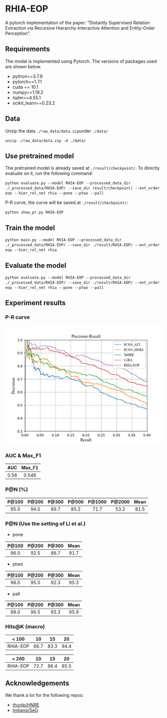 # RHIA-EOP
A pytorch implementation of the paper: "Distantly Supervised Relation Extraction via Recursive Hierarchy-Interactive Attention and Entity-Order Perception".

## Requirements
The model is implemented using Pytorch. The versions of packages used are shown below.
* python==3.7.9
* pytorch==1.7.1
* cuda == 10.1
* numpy==1.19.2
* tqdm==4.55.1
* scikit_learn==0.23.2

## Data
Unzip the data `./raw_data/data.zip`under `./data/`

```
unzip ./raw_data/data.zip -d ./data/
```


## Use pretrained model
The pretrained model is already saved at `./result/checkpoint/`. To directly evaluate on it, run the following command:

```
python evaluate.py --model RHIA-EOP --processed_data_dir ./_processed_data/RHIA-EOP/ --save_dir result/checkpoint/ --ent_order eop --hier_rel_net rhia --pone --ptwo --pall
```

P-R curve, the curve will be saved at `./result/checkpoint/`:
```
python show_pr.py RHIA-EOP
```

## Train the model
```
python main.py --model RHIA-EOP --processed_data_dir ./_processed_data/RHIA-EOP/ --save_dir ./result/RHIA-EOP/ --ent_order eop --hier_rel_net rhia
```

## Evaluate the model
```
python evaluate.py --model RHIA-EOP --processed_data_dir ./_processed_data/RHIA-EOP/ --save_dir ./result/RHIA-EOP/ --ent_order eop --hier_rel_net rhia --pone --ptwo --pall
```


## Experiment results

### P-R curve

![](./result/pr_curve.png)

### AUC & Max_F1

| AUC  | Max_F1 |
| :----: | :---: |
| 0.56 | 0.546 |

### P@N (%)

| P@100  | P@200 | P@300 | P@500 | P@1000  | P@2000 | Mean | 
| :----: | :---: | :---: | :--: | :----: | :---: | :---: | 
| 95.0 | 94.0 | 89.7 | 85.2 | 71.7 | 53.2 | 81.5 |

### P@N (Use the setting of Li et al.)

* pone

| P@100  | P@200 | P@300 | Mean | 
| :----: | :---: | :---: | :--: |
| 96.0 | 92.5 | 86.7 | 91.7 | 

* ptwo

| P@100  | P@200 | P@300 | Mean | 
| :----: | :---: | :---: | :--: |
| 98.0 | 95.5 | 92.3 | 95.3 | 

* pall

| P@100  | P@200 | P@300 | Mean | 
| :----: | :---: | :---: | :--: |
| 98.0 | 96.5 | 93.3 | 95.9 |

### Hits@K (macro)

| < 100  | 10 | 15 | 20 | 
| :----: | :---: | :---: | :--: |
| RHIA-EOP | 66.7 | 83.3 | 94.4 |

| < 200  | 10 | 15 | 20 | 
| :----: | :---: | :---: | :--: |
| RHIA-EOP | 72.7 | 86.4 | 95.5 |

## Acknowledgements

We thank a lot for the following repos:
* [thunlp/HNRE](https://github.com/thunlp/HNRE)
* [tmliang/SeG](https://github.com/tmliang/SeG)
